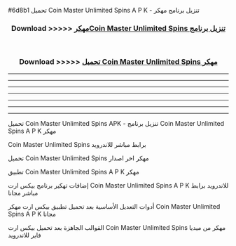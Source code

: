 #6d8b1 تحميل Coin Master Unlimited Spins  A P K - تنزيل برنامج مهكر



<div align="center">
<h3>Download >>>>> <a href="https://runaway1.web.app/?sq=Coin Master Unlimited Spins ">مهكرCoin Master Unlimited Spins  تنزيل برنامج</a></h3><br>

<h3>Download >>>>> <a href="https://runaway1.web.app/?sq=Coin Master Unlimited Spins ">تحميل Coin Master Unlimited Spins  مهكر</a></h3>
</div>


----------------------------------------------------------

----------------------------------------------------------

----------------------------------------------------------

----------------------------------------------------------

----------------------------------------------------------

----------------------------------------------------------

----------------------------------------------------------

تحميل Coin Master Unlimited Spins  APK - تنزيل برنامج Coin Master Unlimited Spins  A P K مهكر

Coin Master Unlimited Spins  برابط مباشر للاندرويد

تحميل Coin Master Unlimited Spins  مهكر اخر اصدار

تطبيق Coin Master Unlimited Spins  A P K مهكر

إضافات تهكير برنامج بيكس ارت Coin Master Unlimited Spins  A P K للاندرويد برابط مباشر مجانا

أدوات التعديل الأساسية بعد تحميل تطبيق بيكس ارت مهكر Coin Master Unlimited Spins  A P K مجانا

القوالب الجاهزة بعد تحميل بيكس ارت Coin Master Unlimited Spins  مهكر من ميديا فاير للاندرويد


